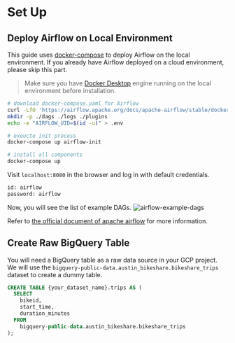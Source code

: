 # Set Up 

## Deploy Airflow on Local Environment
This guide uses [docker-compose](https://github.com/docker/compose) to deploy Airflow on the local environment. 
If you already have Airflow deployed on a cloud environment, please skip this part.

> Make sure you have [Docker Desktop](https://www.docker.com/products/docker-desktop/) engine running on the local environment before installation. 

```bash
# download docker-compose.yaml for Airflow 
curl -LfO 'https://airflow.apache.org/docs/apache-airflow/stable/docker-compose.yaml'
mkdir -p ./dags ./logs ./plugins
echo -e "AIRFLOW_UID=$(id -u)" > .env

# exeucte init process
docker-compose up airflow-init

# install all components
docker-compose up
```
Visit `localhost:8080` in the browser and log in with default credentials.
```bash
id: airflow
password: airflow
```
Now, you will see the list of example DAGs.
![airflow-example-dags](/airflow-with-bigquery-guide/img/airflow-example-dags.png)

Refer to [the official document of apache airflow](https://airflow.apache.org/docs/apache-airflow/stable/tutorial/pipeline.html) for more information.

## Create Raw BigQuery Table
You will need a BigQuery table as a raw data source in your GCP project.
We will use the `bigquery-public-data.austin_bikeshare.bikeshare_trips` dataset to create a dummy table.

```sql
CREATE TABLE {your_dataset_name}.trips AS (
  SELECT
    bikeid,
    start_time,
    duration_minutes
  FROM
    bigquery-public-data.austin_bikeshare.bikeshare_trips
);
```
